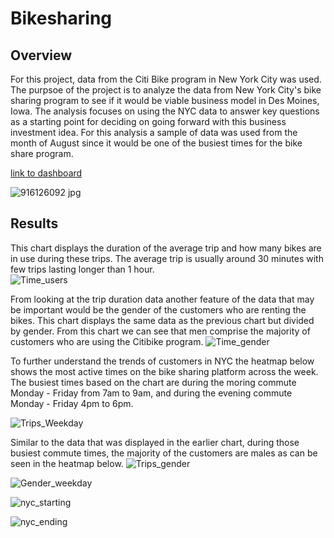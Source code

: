 # Bikesharing

## Overview
For this project, data from the Citi Bike program in New York City was used. The purpsoe of the project is to analyze the data from New York City's bike sharing program to see if it would be viable business model in Des Moines, Iowa. The analysis focuses on using the NYC data to answer key questions as a starting point for deciding on going forward with this business investment idea. For this analysis a sample of data was used from the month of August since it would be one of the busiest times for the bike share program. 

[link to dashboard](https://public.tableau.com/app/profile/njeri.olatunji/viz/CitibikeStory_16546667101790/Story1?publish=yes)

![916126092 jpg](https://user-images.githubusercontent.com/96552268/172540439-463b2923-dabf-4197-851c-3fa41d3b831a.jpg)

## Results 

This chart displays the duration of the average trip and how many bikes are in use during these trips. The average trip is usually around 30 minutes with few trips lasting longer than 1 hour.  
![Time_users](https://user-images.githubusercontent.com/96552268/172542559-bee302f8-0404-4bcb-a818-dc311d6f71db.png)


From looking at the trip duration data another feature of the data that may be important would be the gender of the customers who are renting the bikes. This chart displays the same data as the previous chart but divided by gender. From this chart we can see that men comprise the majority of customers who are using the Citibike program. 
![Time_gender](https://user-images.githubusercontent.com/96552268/172543191-be374490-6b55-4977-8a76-244e08f512f7.png)


To further understand the trends of customers in NYC the heatmap below shows the most active times on the bike sharing platform across the week. The busiest times based on the chart are during the moring commute Monday - Friday from 7am to 9am, and during the evening commute Monday - Friday 4pm to 6pm. 

![Trips_Weekday](https://user-images.githubusercontent.com/96552268/172543878-7c868f03-6940-4ad3-97ad-3bdb00a70ffb.png)

Similar to the data that was displayed in the earlier chart, during those busiest commute times, the majority of the customers are males as can be seen in the heatmap below. 
![Trips_gender](https://user-images.githubusercontent.com/96552268/172544207-52f496f0-c90f-4d14-842e-4feafb2460f5.png)



![Gender_weekday](https://user-images.githubusercontent.com/96552268/172543892-b3fadcc9-37c1-468a-944d-71d3d7babfd2.png)


![nyc_starting](https://user-images.githubusercontent.com/96552268/172543916-ae38a286-0a1d-4c84-89b2-94e7dbb02df2.png)

![nyc_ending](https://user-images.githubusercontent.com/96552268/172543911-8dada40b-00dd-4ed3-a500-a11e470dd812.png)


